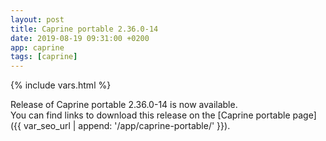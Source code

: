 ```yaml
---
layout: post
title: Caprine portable 2.36.0-14
date: 2019-08-19 09:31:00 +0200
app: caprine
tags: [caprine]
---
```

{% include vars.html %}

Release of Caprine portable 2.36.0-14 is now available.<br />
You can find links to download this release on the [Caprine portable page]({{ var_seo_url | append: '/app/caprine-portable/' }}).